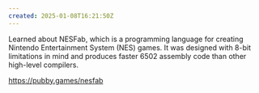 ```yaml
---
created: 2025-01-08T16:21:50Z
---
```


Learned about NESFab, which is a programming language for creating Nintendo Entertainment System (NES) games. It was designed with 8-bit limitations in mind and produces faster 6502 assembly code than other high-level compilers.

https://pubby.games/nesfab
